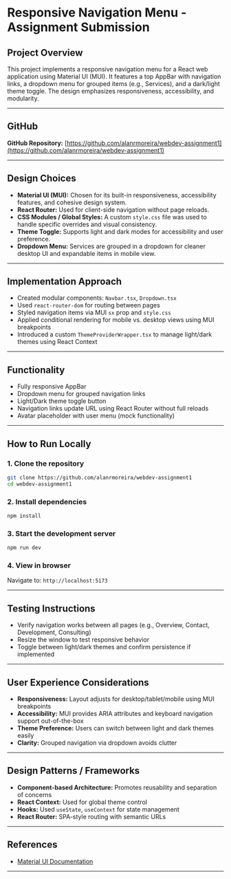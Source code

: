 # Responsive Navigation Menu - Assignment Submission

## Project Overview  
This project implements a responsive navigation menu for a React web application using Material UI (MUI). It features a top AppBar with navigation links, a dropdown menu for grouped items (e.g., Services), and a dark/light theme toggle. The design emphasizes responsiveness, accessibility, and modularity.

---

## GitHub  
**GitHub Repository:** [https://github.com/alanrmoreira/webdev-assignment1](https://github.com/alanrmoreira/webdev-assignment1)

---

## Design Choices  
- **Material UI (MUI):** Chosen for its built-in responsiveness, accessibility features, and cohesive design system.  
- **React Router:** Used for client-side navigation without page reloads.  
- **CSS Modules / Global Styles:** A custom `style.css` file was used to handle specific overrides and visual consistency.  
- **Theme Toggle:** Supports light and dark modes for accessibility and user preference.  
- **Dropdown Menu:** Services are grouped in a dropdown for cleaner desktop UI and expandable items in mobile view.

---

## Implementation Approach  
- Created modular components: `Navbar.tsx`, `Dropdown.tsx`  
- Used `react-router-dom` for routing between pages  
- Styled navigation items via MUI `sx` prop and `style.css`  
- Applied conditional rendering for mobile vs. desktop views using MUI breakpoints  
- Introduced a custom `ThemeProviderWrapper.tsx` to manage light/dark themes using React Context

---

## Functionality  
- Fully responsive AppBar  
- Dropdown menu for grouped navigation links  
- Light/Dark theme toggle button  
- Navigation links update URL using React Router without full reloads  
- Avatar placeholder with user menu (mock functionality)

---

## How to Run Locally  

### 1. Clone the repository  
```bash
git clone https://github.com/alanrmoreira/webdev-assignment1
cd webdev-assignment1
```

### 2. Install dependencies  
```bash
npm install
```

### 3. Start the development server  
```bash
npm run dev
```

### 4. View in browser  
Navigate to: `http://localhost:5173`

---

## Testing Instructions  
- Verify navigation works between all pages (e.g., Overview, Contact, Development, Consulting)  
- Resize the window to test responsive behavior  
- Toggle between light/dark themes and confirm persistence if implemented

---

## User Experience Considerations  
- **Responsiveness:** Layout adjusts for desktop/tablet/mobile using MUI breakpoints  
- **Accessibility:** MUI provides ARIA attributes and keyboard navigation support out-of-the-box  
- **Theme Preference:** Users can switch between light and dark themes easily  
- **Clarity:** Grouped navigation via dropdown avoids clutter

---

## Design Patterns / Frameworks  
- **Component-based Architecture:** Promotes reusability and separation of concerns  
- **React Context:** Used for global theme control  
- **Hooks:** Used `useState`, `useContext` for state management  
- **React Router:** SPA-style routing with semantic URLs

---

## References  
- [Material UI Documentation](https://mui.com/)  

---
